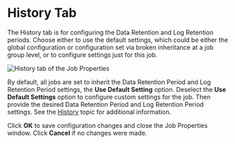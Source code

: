 # History Tab

The History tab is for configuring the Data Retention and Log Retention periods. Choose either to
use the default settings, which could be either the global configuration or configuration set via
broken inheritance at a job group level, or to configure settings just for this job.

![History tab of the Job Properties](/img/versioned_docs/accessanalyzer_11.6/accessanalyzer/admin/settings/history.webp)

By default, all jobs are set to inherit the Data Retention Period and Log Retention Period settings,
the **Use Default Setting** option. Deselect the **Use Default Settings** option to configure custom
settings for the job. Then provide the desired Data Retention Period and Log Retention Period
settings. See the
[History](/docs/accessanalyzer/11.6/admin/settings/history.md) topic
for additional information.

Click **OK** to save configuration changes and close the Job Properties window. Click **Cancel** if
no changes were made.
